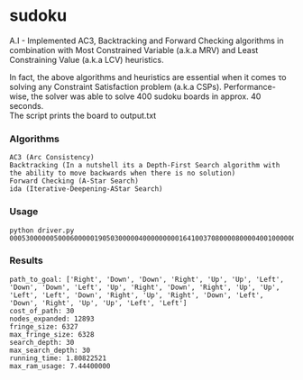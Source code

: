 # sudoku
A.I - Implemented AC3, Backtracking and Forward Checking algorithms in combination with Most Constrained Variable (a.k.a MRV) and Least Constraining Value (a.k.a LCV) heuristics. 

In fact, the above algorithms and heuristics are essential when it comes το solving any Constraint Satisfaction problem (a.k.a CSPs). 
Performance-wise, the solver was able to solve 400 sudoku boards in approx. 40 seconds.  
The script prints the board to output.txt


### Algorithms
```
AC3 (Arc Consistency)
Backtracking (In a nutshell its a Depth-First Search algorithm with the ability to move backwards when there is no solution)
Forward Checking (A-Star Search)
ida (Iterative-Deepening-ΑStar Search)
```
### Usage
```
python driver.py 000530000005000600000190503000004000000000164100370800008000040010000008004700921
```
### Results
```
path_to_goal: ['Right', 'Down', 'Down', 'Right', 'Up', 'Up', 'Left', 'Down', 'Down', 'Left', 'Up', 'Right', 'Down', 'Right', 'Up', 'Up', 'Left', 'Left', 'Down', 'Right', 'Up', 'Right', 'Down', 'Left', 'Down', 'Right', 'Up', 'Up', 'Left', 'Left']
cost_of_path: 30
nodes_expanded: 12893
fringe_size: 6327
max_fringe_size: 6328
search_depth: 30
max_search_depth: 30
running_time: 1.80822521
max_ram_usage: 7.44400000
```
